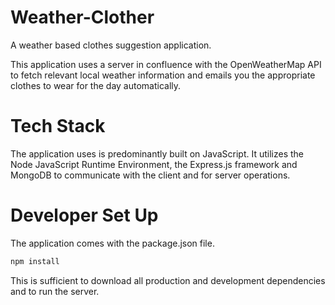 # Weather-Clother
A weather based clothes suggestion application.

This application uses a server in confluence with the OpenWeatherMap API to fetch relevant local weather information and emails you the appropriate clothes to wear for the day automatically.

# Tech Stack

The application uses is predominantly built on JavaScript. It utilizes the Node JavaScript Runtime Environment, the Express.js framework and MongoDB to communicate with the client and for server operations.

# Developer Set Up

The application comes with the package.json file.
```javascript 
npm install
```
This is sufficient to download all production and development dependencies and to run the server.
